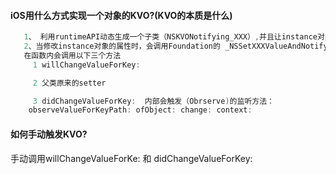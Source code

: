 #### iOS用什么方式实现一个对象的KVO?(KVO的本质是什么)

```objective-c
   1、 利用runtimeAPI动态生成一个子类（NSKVONotifying_XXX）,并且让instance对象的isa指向这个全新的子类
   2、当修改instance对象的属性时，会调用Foundation的 _NSSetXXXValueAndNotify函数
   在函数内会调用以下三个方法
     1 willChangeValueForKey:

     2 父类原来的setter

     3 didChangeValueForKey:  内部会触发（Obrserve)的监听方法：
    observeValueForKeyPath: ofObject: change: context:
```

#### 如何手动触发KVO?

手动调用willChangeValueForKe:   和  didChangeValueForKey: 
